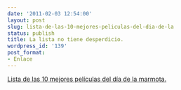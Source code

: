 ```yaml
---
date: '2011-02-03 12:54:00'
layout: post
slug: lista-de-las-10-mejores-peliculas-del-dia-de-la
status: publish
title: La lista no tiene desperdicio.
wordpress_id: '139'
post_format:
- Enlace
---
```


[Lista de las 10 mejores películas del día de la marmota.](http://www.vanityfair.com/online/daily/2011/02/the-top-10-groundhog-day-movies.html)
